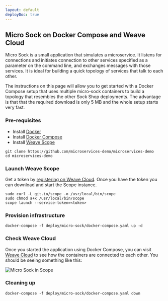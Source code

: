 ```yaml
---
layout: default
deployDoc: true
---
```


## Micro Sock on Docker Compose and Weave Cloud

Micro Sock is a small application that simulates a microservice. It listens for connections and initiates connection to other services specified as a parameter on the command line, and exchanges messages with those services. It is ideal for building a quick topology of services that talk to each other. 

The instructions on this page will allow you to get started with a Docker Compose setup that uses multiple micro-sock containers to build a topology that resembles the other Sock Shop deployments. The advantage is that that the required download is only 5 MB and the whole setup starts very fast.

### Pre-requisites

- Install [Docker](https://www.docker.com/products/overview)
- Install [Docker Compose](https://docs.docker.com/compose/install/)
- Install [Weave Scope](https://www.weave.works/install-weave-scope/)

```
git clone https://github.com/microservices-demo/microservices-demo
cd microservices-demo
```
<!-- deploy-doc-hidden pre-install

    curl -sSL https://get.docker.com/ | sh
    apt-get install -yq python-pip build-essential python-dev
    pip install docker-compose

-->

### Launch Weave Scope

Get a token by [registering on Weave Cloud](http://cloud.weave.works/). Once you have the token you can download and start the Scope instance.

    sudo curl -L git.io/scope -o /usr/local/bin/scope
    sudo chmod a+x /usr/local/bin/scope
    scope launch --service-token=<token>

### Provision infrastructure

<!-- deploy-doc-start create-infrastructure -->

    docker-compose -f deploy/micro-sock/docker-compose.yaml up -d

<!-- deploy-doc-end -->

### Check Weave Cloud

Once you started the application using Docker Compose, you can visit [Weave Cloud](http://cloud.weave.works/) to see how the containers are connected to each other. You should be seeing something like this:

![Micro Sock in Scope](https://github.com/microservices-demo/microservices-demo.github.io/raw/master/assets/micro-sock-scope.png)

### Cleaning up

<!-- deploy-doc-start destroy-infrastructure -->

    docker-compose -f deploy/micro-sock/docker-compose.yaml down

<!-- deploy-doc-end -->
